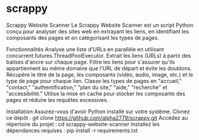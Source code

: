 # scrappy

Scrappy Website Scanner
Le Scrappy Website Scanner est un script Python conçu pour analyser des sites web en extrayant les liens, en identifiant les composants des pages et en catégorisant les types de pages.

Fonctionnalités
Analyse une liste d'URLs en parallèle en utilisant concurrent.futures.ThreadPoolExecutor.
Extrait les liens (URLs) à partir des balises d'ancre <a> sur chaque page.
Filtre les liens pour s'assurer qu'ils appartiennent au même domaine que l'URL de départ et évite les doublons.
Récupère le titre de la page, les composants (vidéo, audio, image, etc.) et le type de page pour chaque lien.
Classe les types de pages en "accueil," "contact," "authentification," "plan du site," "aide," "recherche" et "accessibilité."
Utilise la mise en cache pour stocker les composants des pages et réduire les requêtes excessives.

Installation
Assurez-vous d'avoir Python installé sur votre système.
Clonez ce dépôt : git clone https://github.com/alpha2779/scrappy.git
Accédez au répertoire du projet : cd scrappy-website-scanner
Installez les dépendances requises : pip install -r requirements.txt
